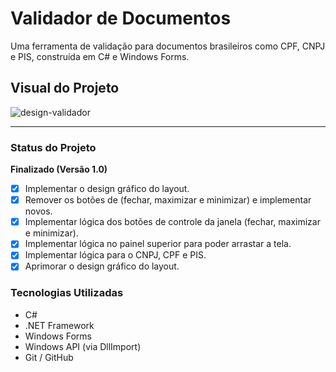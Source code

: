 # Validador de Documentos

Uma ferramenta de validação para documentos brasileiros como CPF, CNPJ e PIS, construída em C# e Windows Forms.

## Visual do Projeto

![design-validador](https://github.com/user-attachments/assets/2967743b-217c-4310-be93-7fcf1ef30f51) 

---

### Status do Projeto

**Finalizado (Versão 1.0)**

- [x] Implementar o design gráfico do layout.
- [x] Remover os botões de (fechar, maximizar e minimizar) e implementar novos.
- [x] Implementar lógica dos botões de controle da janela (fechar, maximizar e minimizar).
- [x] Implementar lógica no painel superior para poder arrastar a tela.
- [x] Implementar lógica para o CNPJ, CPF e PIS.
- [x] Aprimorar o design gráfico do layout.

### Tecnologias Utilizadas

* C#
* .NET Framework
* Windows Forms
* Windows API (via DllImport)
* Git / GitHub